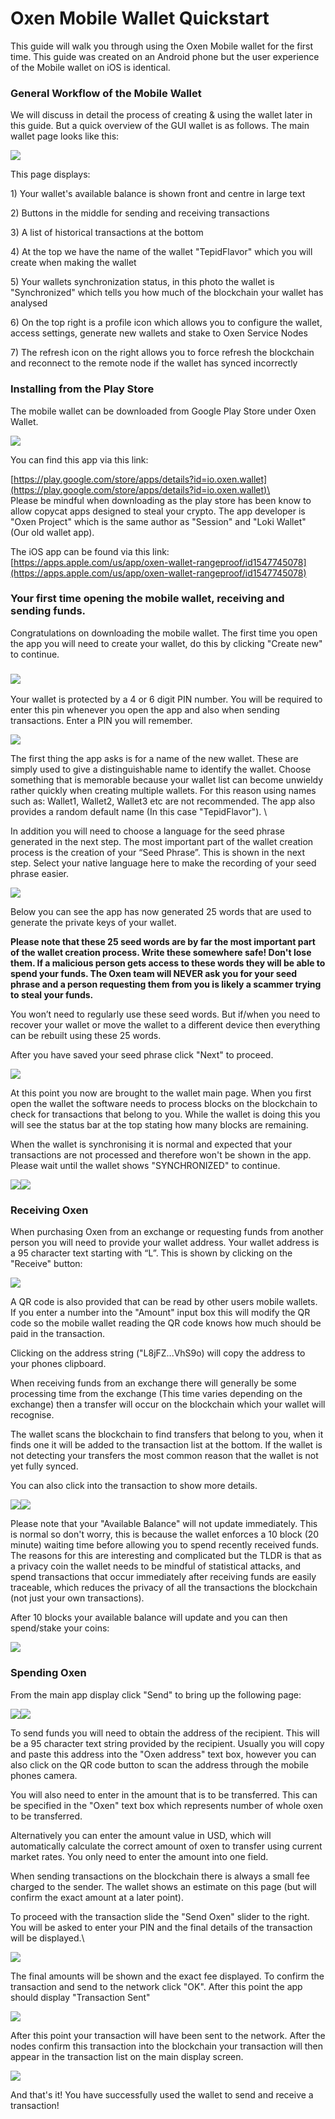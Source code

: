 # Oxen Mobile Wallet Quickstart

This guide will walk you through using the Oxen Mobile wallet for the first time. This guide was created on an Android phone but the user experience of the Mobile wallet on iOS is identical.

### **General Workflow of the Mobile Wallet**

We will discuss in detail the process of creating & using the wallet later in this guide. But a quick overview of the GUI wallet is as follows. The main wallet page looks like this:

![](../../.gitbook/assets/Main.jpeg)

This page displays:

1\) Your wallet's available balance is shown front and centre in large text

2\) Buttons in the middle for sending and receiving transactions

3\) A list of historical transactions at the bottom

4\) At the top we have the name of the wallet "TepidFlavor" which you will create when making the wallet

5\) Your wallets synchronization status, in this photo the wallet is "Synchronized" which tells you how much of the blockchain your wallet has analysed

6\) On the top right is a profile icon which allows you to configure the wallet, access settings, generate new wallets and stake to Oxen Service Nodes

7\) The refresh icon on the right allows you to force refresh the blockchain and reconnect to the remote node if the wallet has synced incorrectly

### Installing from the Play Store

The mobile wallet can be downloaded from Google Play Store under Oxen Wallet.

![](../../.gitbook/assets/1.jpeg)

You can find this app via this link:

[https://play.google.com/store/apps/details?id=io.oxen.wallet](https://play.google.com/store/apps/details?id=io.oxen.wallet)\
\
Please be mindful when downloading as the play store has been know to allow copycat apps designed to steal your crypto. The app developer is "Oxen Project" which is the same author as "Session" and "Loki Wallet" (Our old wallet app).

The iOS app can be found via this link:\
[https://apps.apple.com/us/app/oxen-wallet-rangeproof/id1547745078](https://apps.apple.com/us/app/oxen-wallet-rangeproof/id1547745078)

### Your first time opening the mobile wallet, receiving and sending funds.

Congratulations on downloading the mobile wallet. The first time you open the app you will need to create your wallet, do this by clicking "Create new" to continue.

### ![](<../../.gitbook/assets/2 (1).jpeg>)

Your wallet is protected by a 4 or 6 digit PIN number. You will be required to enter this pin whenever you open the app and also when sending transactions. Enter a PIN you will remember.

![](<../../.gitbook/assets/3 (3).jpeg>)

The first thing the app asks is for a name of the new wallet. These are simply used to give a distinguishable name to identify the wallet. Choose something that is memorable because your wallet list can become unwieldy rather quickly when creating multiple wallets. For this reason using names such as: Wallet1, Wallet2, Wallet3 etc are not recommended. The app also provides a random default name (In this case "TepidFlavor"). \


In addition you will need to choose a language for the seed phrase generated in the next step. The most important part of the wallet creation process is the creation of your “Seed Phrase”. This is shown in the next step. Select your native language here to make the recording of your seed phrase easier.

![](<../../.gitbook/assets/4 (2).jpeg>)

Below you can see the app has now generated 25 words that are used to generate the private keys of your wallet.

**Please note that these 25 seed words are by far the most important part of the wallet creation process. Write these somewhere safe! Don't lose them. If a malicious person gets access to these words they will be able to spend your funds. The Oxen team will NEVER ask you for your seed phrase and a person requesting them from you is likely a scammer trying to steal your funds.**

You won’t need to regularly use these seed words. But if/when you need to recover your wallet or move the wallet to a different device then everything can be rebuilt using these 25 words.

After you have saved your seed phrase click "Next" to proceed.

![](../../.gitbook/assets/5.jpeg)

At this point you now are brought to the wallet main page. When you first open the wallet the software needs to process blocks on the blockchain to check for transactions that belong to you. While the wallet is doing this you will see the status bar at the top stating how many blocks are remaining.

When the wallet is synchronising it is normal and expected that your transactions are not processed and therefore won't be shown in the app. Please wait until the wallet shows "SYNCHRONIZED" to continue.

![](<../../.gitbook/assets/6 (1).jpeg>)![](../../.gitbook/assets/7.jpeg)

### Receiving Oxen

When purchasing Oxen from an exchange or requesting funds from another person you will need to provide your wallet address. Your wallet address is a 95 character text starting with “L”. This is shown by clicking on the "Receive" button:

![](../../.gitbook/assets/8.jpeg)

A QR code is also provided that can be read by other users mobile wallets. If you enter a number into the "Amount" input box this will modify the QR code so the mobile wallet reading the QR code knows how much should be paid in the transaction.

Clicking on the address string ("L8jFZ...VhS9o) will copy the address to your phones clipboard.

When receiving funds from an exchange there will generally be some processing time from the exchange (This time varies depending on the exchange) then a transfer will occur on the blockchain which your wallet will recognise.

The wallet scans the blockchain to find transfers that belong to you, when it finds one it will be added to the transaction list at the bottom. If the wallet is not detecting your transfers the most common reason that the wallet is not yet fully synced.

You can also click into the transaction to show more details.

![](../../.gitbook/assets/9.jpeg)![](<../../.gitbook/assets/10 (4).jpeg>)

Please note that your "Available Balance" will not update immediately. This is normal so don't worry, this is because the wallet enforces a 10 block (20 minute) waiting time before allowing you to spend recently received funds. The reasons for this are interesting and complicated but the TLDR is that as a privacy coin the wallet needs to be mindful of statistical attacks, and spend transactions that occur immediately after receiving funds are easily traceable, which reduces the privacy of all the transactions the blockchain (not just your own transactions).

After 10 blocks your available balance will update and you can then spend/stake your coins:

![](<../../.gitbook/assets/11 (1).jpeg>)

### Spending Oxen

From the main app display click "Send" to bring up the following page:

![](../../.gitbook/assets/12.jpeg)![](../../.gitbook/assets/13.jpeg)

To send funds you will need to obtain the address of the recipient. This will be a 95 character text string provided by the recipient. Usually you will copy and paste this address into the "Oxen address" text box, however you can also click on the QR code button to scan the address through the mobile phones camera.

You will also need to enter in the amount that is to be transferred. This can be specified in the "Oxen" text box which represents number of whole oxen to be transferred.

Alternatively you can enter the amount value in USD, which will automatically calculate the correct amount of oxen to transfer using current market rates. You only need to enter the amount into one field.

When sending transactions on the blockchain there is always a small fee charged to the sender. The wallet shows an estimate on this page (but will confirm the exact amount at a later point).

To proceed with the transaction slide the "Send Oxen" slider to the right. You will be asked to enter your PIN and the final details of the transaction will be displayed.\


![](../../.gitbook/assets/15.jpeg)

The final amounts will be shown and the exact fee displayed. To confirm the transaction and send to the network click "OK". After this point the app should display "Transaction Sent"

![](<../../.gitbook/assets/16 (1).jpeg>)

After this point your transaction will have been sent to the network. After the nodes confirm this transaction into the blockchain your transaction will then appear in the transaction list on the main display screen.

![](<../../.gitbook/assets/17 (1).jpeg>)

And that's it! You have successfully used the wallet to send and receive a transaction!

